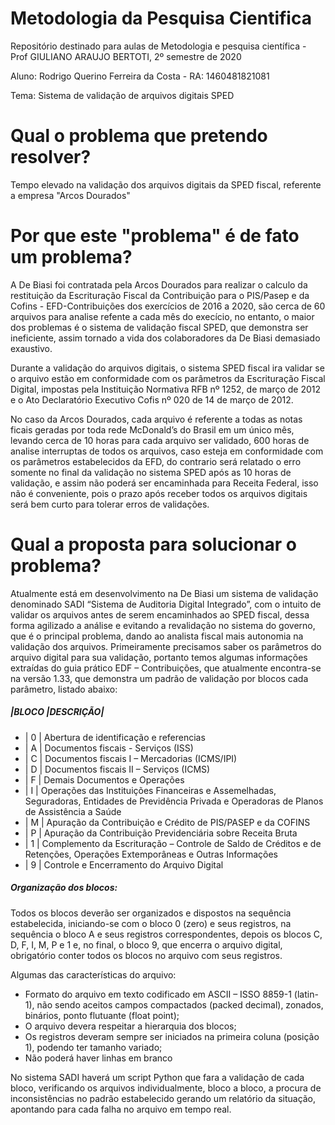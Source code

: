 # Metodologia da Pesquisa Cientifica
Repositório destinado para aulas de Metodologia e pesquisa científica - Prof GIULIANO ARAUJO BERTOTI, 2º semestre de 2020

Aluno: Rodrigo Querino Ferreira da Costa - RA: 1460481821081

Tema: Sistema de validação de arquivos digitais SPED


# Qual o problema que pretendo resolver?

Tempo elevado na validação dos arquivos digitais da SPED fiscal, referente a empresa "Arcos Dourados"

# Por que este "problema" é de fato um problema?

A De Biasi foi contratada pela Arcos Dourados para realizar o calculo da restituição da Escrituração Fiscal da Contribuição para o PIS/Pasep e da Cofins - EFD-Contribuições dos exercícios de 2016 a 2020, são cerca de 60 arquivos para analise refente a cada mês do execício, no entanto, o maior dos problemas é o sistema de validação fiscal SPED, que demonstra ser ineficiente, assim tornado a vida dos colaboradores da De Biasi demasiado exaustivo. 

Durante a validação do arquivos digitais, o sistema SPED fiscal ira validar se o arquivo estão em conformidade com os parâmetros da Escrituração Fiscal Digital, impostas pela Instituição Normativa RFB nº 1252, de março de 2012 e o Ato Declaratório Executivo Cofis nº 020 de 14 de março de 2012. 

No caso da Arcos Dourados, cada arquivo é referente a todas as notas ficais geradas por toda rede McDonald’s do Brasil em um único mês, levando cerca de 10 horas para cada arquivo ser validado, 600 horas de analise interruptas de todos os arquivos, caso esteja em conformidade com os parâmetros estabelecidos da EFD, do contrario será relatado o erro somente no final da validação no sistema SPED após as 10 horas de validação, e assim não poderá ser encaminhada para Receita Federal, isso não é conveniente, pois o prazo após receber todos os arquivos digitais será bem curto para tolerar erros de validações.   

# Qual a proposta para solucionar o problema?

Atualmente está em desenvolvimento na De Biasi um sistema de validação denominado SADI “Sistema de Auditoria Digital Integrado”, com o intuito de validar os arquivos antes de serem encaminhados ao SPED fiscal, dessa forma agilizado a análise e evitando a revalidação no sistema do governo, que é o principal problema, dando ao analista fiscal mais autonomia na validação dos arquivos.
Primeiramente precisamos saber os parâmetros do arquivo digital para sua validação, portanto temos algumas informações extraídas do guia prático EDF – Contribuições, que atualmente encontra-se na versão 1.33, que demonstra um padrão de validação por blocos cada parâmetro, listado abaixo:

##### |BLOCO	|DESCRIÇÃO|
* | 0	| Abertura de identificação e referencias
* | A	| Documentos fiscais - Serviços (ISS)
* | C	| Documentos fiscais I – Mercadorias (ICMS/IPI)
* | D	| Documentos fiscais II – Serviços (ICMS)
* | F	| Demais Documentos e Operações
* | I	| Operações das Instituições Financeiras e Assemelhadas, Seguradoras, Entidades de Previdência Privada e Operadoras de Planos de Assistência a Saúde
* | M	| Apuração da Contribuição e Crédito de PIS/PASEP e da COFINS
* | P	| Apuração da Contribuição Previdenciária sobre Receita Bruta
* | 1	| Complemento da Escrituração – Controle de Saldo de Créditos e de Retenções, Operações Extemporâneas e Outras Informações
* | 9	| Controle e Encerramento do Arquivo Digital

##### Organização dos blocos:
Todos os blocos deverão ser organizados e dispostos na sequência estabelecida, iniciando-se com o bloco 0 (zero) e seus registros, na sequência o bloco A e seus registros correspondentes, depois os blocos C, D, F, I, M, P e 1 e, no final, o bloco 9, que encerra o arquivo digital, obrigatório conter todos os blocos no arquivo com seus registros.

Algumas das características do arquivo: 
* Formato do arquivo em texto codificado em ASCII – ISSO 8859-1 (latin-1), não sendo aceitos campos compactados (packed decimal), zonados, binários, ponto flutuante (float point);
* O arquivo devera respeitar a hierarquia dos blocos;
*	Os registros deveram sempre ser iniciados na primeira coluna (posição 1), podendo ter tamanho variado; 
*	Não poderá haver linhas em branco

No sistema SADI haverá um script Python que fara a validação de cada bloco, verificando os arquivos individualmente, bloco a bloco, a procura de inconsistências no padrão estabelecido gerando um relatório da situação, apontando para cada falha no arquivo em tempo real.

